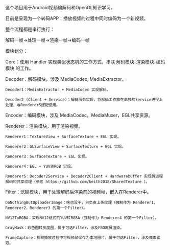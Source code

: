 这个项目用于Android视频编解码和OpenGL知识学习。

目前是呈现为一个转码APP：播放视频的过程中同时编码为一个新视频。


整个流程都是串行执行：

解码一帧->处理一帧->渲染一帧->编码一帧


模块划分：

Core：使用 Handler 实现类似状态机的工作方式，串联 解码模块-渲染模块-编码模块 的工作。

Decoder：解码模块，涉及 MediaCodec, MediaExtractor。

    Decoder1：MediaExtractor + MediaCodec 实现解码。

    Decoder2 (Client + Service)：解码服务实现，将解码工作放在单独的Service进程上处理，与Renderer5搭配使用。

Encoder：编码模块，涉及 MediaCodec，MediaMuxer，EGL共享资源。

Renderer：渲染模块，用于渲染视频。

    Renderer1：TextureView + SurfaceTexture + EGL 实现。
  
    Renderer2：GLSurfaceView + SurfaceTexture + EGL 实现。
  
    Renderer3：SurfaceTexture + EGL 实现。
  
    Renderer4：EGL + YUV转RGB 实现。

    Renderer5：Decoder2Service + Decoder2Client + Hardwarebuffer 实现跨进程解码和共享纹理（参考 https://github.com/keith2018/SharedTexture ）。
  
Filter：滤镜模块，用于处理解码后渲染前的视频帧，嵌入在Renderer中。

    DoNothingButUploaderImage：啥也没干，只负责上传纹理（强制作为 Renderer1，Renderer2，Renderer3 的第一个Filter）。
  
    NV12ToRGBA：实现NV12格式的YUV转RGBA（强制作为 Renderer4 的第一个Filter）。
  
    GrayMask：彩色图转灰度图，属于可选Filter，涉及FBO离屏渲染。
  
    FrameCapture：视频播放过程中将视频帧保存为本地图片，属于可选Filter，涉及像素读取。
  
  
















































  
  
